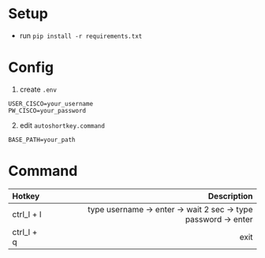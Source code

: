 # Setup
* run `pip install -r requirements.txt`

# Config
1. create `.env`
```
USER_CISCO=your_username
PW_CISCO=your_password
```
2. edit `autoshortkey.command`
```
BASE_PATH=your_path
```


# Command
| Hotkey     |                                                    Description |
| :--------- | -------------------------------------------------------------: |
| ctrl_l + l | type username -> enter -> wait 2 sec -> type password -> enter |
| ctrl_l + q |                                                           exit |